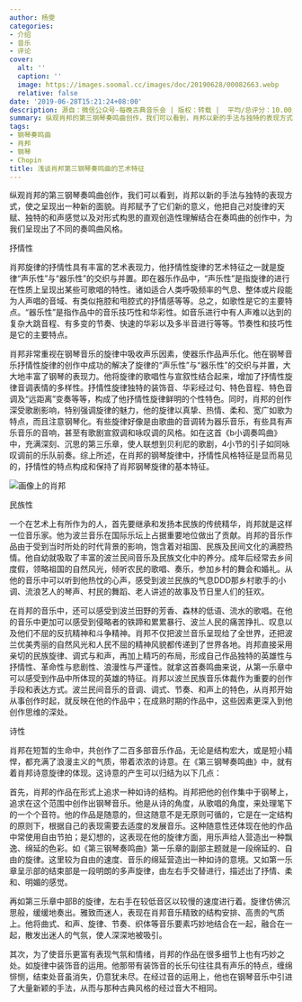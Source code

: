 ```yaml
---
author: 杨雯
categories:
- 介绍
- 音乐
- 评论
cover:
  alt: ''
  caption: ''
  image: https://images.soomal.cc/images/doc/20190628/00082663.webp
  relative: false
date: '2019-06-28T15:21:24+08:00'
description: 源自：微信公众号-每晚古典音乐会 | 版权：转载 |  平均/总评分：10.00/10
summary: 纵观肖邦的第三钢琴奏鸣曲创作，我们可以看到，肖邦以新的手法与独特的表现方式，使之呈现出一种新的面貌。肖邦赋予了它们新的意义，他把自己对旋律的天赋、独特的和声感觉以及对形式构思的直观创造性理解结合在奏鸣曲的创作中……
tags:
- 钢琴奏鸣曲
- 肖邦
- 钢琴
- Chopin
title: 浅谈肖邦第三钢琴奏鸣曲的艺术特征
---
```


纵观肖邦的第三钢琴奏鸣曲创作，我们可以看到，肖邦以新的手法与独特的表现方式，使之呈现出一种新的面貌。肖邦赋予了它们新的意义，他把自己对旋律的天赋、独特的和声感觉以及对形式构思的直观创造性理解结合在奏鸣曲的创作中，为我们呈现出了不同的奏鸣曲风格。

抒情性

肖邦旋律的抒情性具有丰富的艺术表现力，他抒情性旋律的艺术特征之一就是旋律“声乐性”与“器乐性”的交织与并置。即在器乐作品中，“声乐性”是指旋律的进行在性质上呈现出某些可歌唱的特性。诸如适合人类呼吸频率的气息、整体或片段能为人声唱的音域、有类似拖腔和甩腔式的抒情感等等。总之，如歌性是它的主要特点。“器乐性”是指作品中的音乐技巧性和华彩性。如音乐进行中有人声难以达到的复杂大跳音程、有多变的节奏、快速的华彩以及多半音进行等等。节奏性和技巧性是它的主要特点。

肖邦非常重视在钢琴音乐的旋律中吸收声乐因素，使器乐作品声乐化。他在钢琴音乐抒情性旋律的创作中成功的解决了旋律的“声乐性”与“器乐性”的交织与并置，大大地丰富了钢琴的表现力。他将旋律的歌唱性与宣叙性结合起来，增加了抒情性旋律音调表情的多样性。抒情性旋律独特的装饰音、华彩经过句、特色音程、特色音调及“远距离”变奏等等，构成了他抒情性旋律鲜明的个性特色。同时，肖邦的创作深受歌剧影响，特别强调旋律的魅力，他的旋律以真挚、热情、柔和、宽广如歌为特点，而且注意钢琴化。有些旋律好像是由歌曲的音调转为器乐音乐，有些具有声乐音乐的音响，甚至有歌剧宣叙调和咏叹调的风格。如在这首《b小调奏鸣曲》中，充满深刻、沉思的第三乐章，使人联想到贝利尼的歌剧，4小节的引子如同咏叹调前的乐队前奏。综上所述，在肖邦的钢琴旋律中，抒情性风格特征是显而易见的，抒情性的特点构成和保持了肖邦钢琴旋律的基本特征。

![画像上的肖邦](https://images.soomal.cc/images/doc/20190628/00082662.webp)





民族性

一个在艺术上有所作为的人，首先要继承和发扬本民族的传统精华，肖邦就是这样一位音乐家。他为波兰音乐在国际乐坛上占据重要地位做出了贡献。肖邦的音乐作品由于受到当时所处的时代背景的影响，饱含着对祖国、民族及民间文化的满腔热情。他自幼就吸取了丰富的波兰民间音乐及民族文化中的养分。成年后经常去乡间度假，领略祖国的自然风光，倾听农民的歌唱、奏乐，参加乡村的舞会和婚礼。从他的音乐中可以听到他热忱的心声，感受到波兰民族的气息DDD那乡村歌手的小调、流浪艺人的琴声、村民的舞蹈、老人讲述的故事及节日里人们的狂欢。

在肖邦的音乐中，还可以感受到波兰田野的芳香、森林的低语、流水的歌唱。在他的音乐中更加可以感受到侵略者的铁蹄和累累暴行、波兰人民的痛苦挣扎、叹息以及他们不屈的反抗精神和斗争精神。肖邦不仅把波兰音乐呈现给了全世界，还把波兰优美秀丽的自然风光和人民不屈的精神风貌都传递到了世界各地。肖邦直接采用亲切的民族旋律、调式与和声，再加上精巧的布局，形成自己作品独特的英雄性与抒情性、革命性与悲剧性、浪漫性与严谨性。就拿这首奏鸣曲来说，从第一乐章中可以感受到作品中所体现的英雄的特征。肖邦以波兰民族音乐体裁作为重要的创作手段和表达方式。波兰民间音乐的音调、调式、节奏、和声上的特色，从肖邦开始从事创作时起，就反映在他的作品中；在成熟时期的作品中，这些因素更深入到他创作思维的深处。

诗性

肖邦在短暂的生命中，共创作了二百多部音乐作品，无论是结构宏大，或是短小精悍，都充满了浪漫主义的气质，带着浓浓的诗意。在《第三钢琴奏鸣曲》中，就有着肖邦诗意旋律的体现。这诗意的产生可以归结为以下几点：

首先，肖邦的作品在形式上追求一种如诗的结构。肖邦把他的创作集中于钢琴上，追求在这个范围中创作出钢琴音乐。他是从诗的角度，从歌唱的角度，来处理笔下的一个个音符。他的作品是随意的，但这随意不是无原则可循的，它是在一定结构的原则下，根据自己的表现需要去适度的发展音乐。这种随意性还体现在他的作品中常使用自由节拍；是幻想的，这表现在他的旋律方面，用乐声给人营造出一种飘逸、绵延的色彩。如《第三钢琴奏鸣曲》第一乐章的副部主题就是一段绵延的、自由的旋律。这里较为自由的速度、音乐的绵延营造出一种如诗的意境。又如第一乐章呈示部的结束部是一段明朗的多声旋律，由左右手交替进行，描述出了抒情、柔和、明媚的感觉。

再如第三乐章中部B的旋律，左右手在较低音区以较慢的速度进行着。旋律仿佛沉思般，缓缓地奏出。雅致而迷人，表现在肖邦音乐精致的结构安排、高贵的气质上。他将曲式、和声、旋律、节奏、织体等音乐要素巧妙地结合在一起，融合在一起，散发出迷人的气氛，使人深深地被吸引。

其次，为了使音乐更富有表现气氛和情绪，肖邦的作品在很多细节上也有巧妙之处。如旋律中装饰音的运用。他那带有装饰音的长乐句往往具有声乐的特点，缠绵悱恻，结束处音虽消失，仍意犹未尽。在经过音的运用上，他也在钢琴音乐中引进了大量新颖的手法，从而与那种古典风格的经过音大不相同。